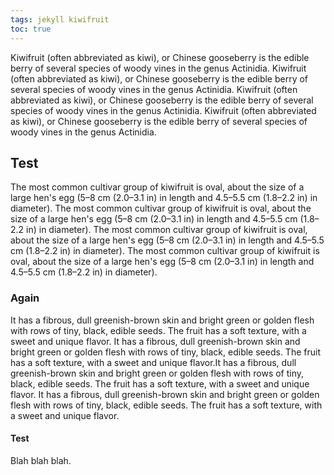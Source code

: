 ```yaml
---
tags: jekyll kiwifruit
toc: true
---
```

Kiwifruit (often abbreviated as kiwi), or Chinese gooseberry is the edible
berry of several species of woody vines in the genus Actinidia. Kiwifruit (often abbreviated as kiwi), or Chinese gooseberry is the edible
berry of several species of woody vines in the genus Actinidia. Kiwifruit (often abbreviated as kiwi), or Chinese gooseberry is the edible
berry of several species of woody vines in the genus Actinidia. Kiwifruit (often abbreviated as kiwi), or Chinese gooseberry is the edible
berry of several species of woody vines in the genus Actinidia.

## Test

The most common cultivar group of kiwifruit is oval, about the size of a large
hen's egg (5–8 cm (2.0–3.1 in) in length and 4.5–5.5 cm (1.8–2.2 in) in
diameter). The most common cultivar group of kiwifruit is oval, about the size of a large
hen's egg (5–8 cm (2.0–3.1 in) in length and 4.5–5.5 cm (1.8–2.2 in) in
diameter). The most common cultivar group of kiwifruit is oval, about the size of a large
hen's egg (5–8 cm (2.0–3.1 in) in length and 4.5–5.5 cm (1.8–2.2 in) in
diameter). The most common cultivar group of kiwifruit is oval, about the size of a large
hen's egg (5–8 cm (2.0–3.1 in) in length and 4.5–5.5 cm (1.8–2.2 in) in
diameter). 

### Again
It has a fibrous, dull greenish-brown skin and bright green or
golden flesh with rows of tiny, black, edible seeds. The fruit has a soft
texture, with a sweet and unique flavor. It has a fibrous, dull greenish-brown skin and bright green or
golden flesh with rows of tiny, black, edible seeds. The fruit has a soft
texture, with a sweet and unique flavor.It has a fibrous, dull greenish-brown skin and bright green or
golden flesh with rows of tiny, black, edible seeds. The fruit has a soft
texture, with a sweet and unique flavor. It has a fibrous, dull greenish-brown skin and bright green or
golden flesh with rows of tiny, black, edible seeds. The fruit has a soft
texture, with a sweet and unique flavor.

#### Test

Blah blah blah.